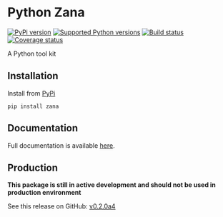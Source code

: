 # Python Zana


[![PyPi version][pypi-image]][pypi-link]
[![Supported Python versions][pyversions-image]][pyversions-link]
[![Build status][ci-image]][ci-link]
[![Coverage status][codecov-image]][codecov-link]


A Python tool kit



## Installation

Install from [PyPi](https://pypi.org/project/zana/)

```
pip install zana
```

## Documentation

Full documentation is available [here][docs-link].



## Production

__This package is still in active development and should not be used in production environment__




[docs-link]: https://python-zana.github.io/zana/
[pypi-image]: https://img.shields.io/pypi/v/zana.svg?color=%233d85c6
[pypi-link]: https://pypi.python.org/pypi/zana
[pyversions-image]: https://img.shields.io/pypi/pyversions/zana.svg
[pyversions-link]: https://pypi.python.org/pypi/zana
[ci-image]: https://github.com/python-zana/zana/actions/workflows/workflow.yaml/badge.svg?event=push&branch=main
[ci-link]: https://github.com/python-zana/zana/actions?query=workflow%3ACI%2FCD+event%3Apush+branch%3Amain
[codecov-image]: https://codecov.io/gh/python-zana/zana/branch/main/graph/badge.svg
[codecov-link]: https://codecov.io/gh/python-zana/zana


See this release on GitHub: [v0.2.0a4](https://github.com/python-zana/zana/releases/tag/0.2.0a4)
